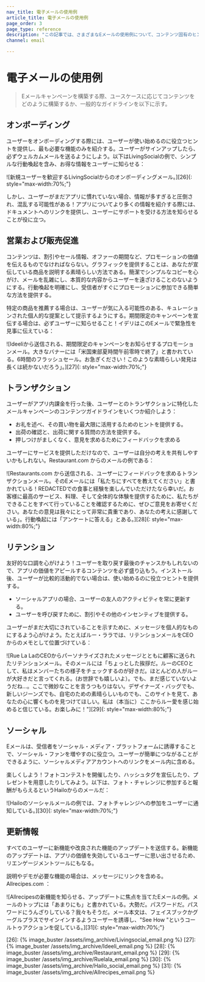 ```yaml
---
nav_title: 電子メールの使用例
article_title: 電子メールの使用例
page_order: 3
page_type: reference
description: "この記事では、さまざまなEメールの使用例について、コンテンツ固有のヒントやトリックを取り上げる。"
channel: email

---
```


# 電子メールの使用例

> Eメールキャンペーンを構築する際、ユースケースに応じてコンテンツをどのように構築するか、一般的なガイドラインを以下に示す。

## オンボーディング

ユーザーをオンボーディングする際には、ユーザーが使い始めるのに役立つヒントを提供し、最も必要な機能のみを紹介する。ユーザーがサインアップしたら、必ずウェルカムメールを送るようにしよう。以下はLivingSocialの例で、シンプルな行動喚起を含み、お得な情報をユーザーに知らせる：

![新規ユーザーを歓迎するLivingSocialからのオンボーディングメール。][26]{: style="max-width:70%;"}

しかし、ユーザーがまだアプリに慣れていない場合、情報が多すぎると圧倒され、混乱する可能性がある！アプリについてより多くの情報を紹介する際には、ドキュメントへのリンクを提供し、ユーザーにサポートを受ける方法を知らせることが役に立つ。

## 営業および販売促進

コンテンツは、割引やセール情報、オファーの期間など、プロモーションの価値を伝えるものでなければならない。グラフィックを提供することは、あなたが宣伝している商品を説明する素晴らしい方法である。簡潔でシンプルなコピーを心がけ、メールを乱雑にし、本質的な内容からユーザーを遠ざけることのないようにする。行動喚起を明確にし、受信者がすぐにプロモーションに参加できる簡単な方法を提供する。

特定の商品を推薦する場合は、ユーザーが気に入る可能性のある、キュレーションされた個人的な提案として提示するようにする。期間限定のキャンペーンを宣伝する場合は、必ずユーザーに知らせること！イデリはこのEメールで緊急性を見事に伝えている：

![Ideeliから送信される、期間限定のキャンペーンをお知らせするプロモーションメール。大きなバナーには「米国東部夏時間午前零時で終了」と書かれている。6時間のフラッシュセール。お急ぎください！このような素晴らしい発見は長くは続かないだろう」。][27]{: style="max-width:70%;"}

## トランザクション

ユーザーがアプリ内課金を行った後、ユーザーとのトランザクションに特化したメールキャンペーンのコンテンツガイドラインをいくつか紹介しよう：
- お礼を述べ、その買い物を最大限に活用するためのヒントを提供する。 
- 出荷の確認と、出荷に関する質問の方法を提供する。
- 押しつけがましくなく、意見を求めるためにフィードバックを求める

ユーザーにサービスを提供しただけなので、ユーザーは自分の考えを共有しやすいかもしれない。Restaurant.com からのメールの例である：

![Restaurants.com から送信される、ユーザーにフィードバックを求めるトランザクションメール。そのEメールには「私たちにすべてを教えてください」と書かれている！REDACTEDでの食事と経験を楽しんでいただけたなら幸いだ。お客様に最高のサービス、料理、そして全体的な体験を提供するために、私たちができることをすべて行っていることを確認するために、ぜひご意見をお寄せください。あなたの意見は我々にとって非常に貴重であり、あなたの考えに感謝している」。行動喚起には「アンケートに答える」とある。][28]{: style="max-width:80%;"}

## リテンション

友好的な口調を心がけよう！ユーザーを取り戻す最後のチャンスかもしれないので、アプリの価値をアピールするコンテンツを必ず盛り込もう。インストール後、ユーザーが比較的活動的でない場合は、使い始めるのに役立つヒントを提供する。

- ソーシャルアプリの場合、ユーザーの友人のアクティビティを常に更新する。
- ユーザーを呼び戻すために、割引やその他のインセンティブを提供する。

ユーザーがまだ大切にされていることを示すために、メッセージを個人的なものにするよう心がけよう。たとえばルー・ララでは、リテンションメールをCEOからのメモとして位置づけている：

![Rue La LaのCEOからパーソナライズされたメッセージとともに顧客に送られたリテンションメール。そのメールには「ちょっとした挨拶だ。ルーのCEOとして、私はメンバーたちの様子をチェックするのが好きだ。ほとんどの人がルーが大好きだと言ってくれる。(お世辞でも嬉しいよ）。でも、まだ感じていないようだね...。ここで微妙なことを言うつもりはない。デザイナーズ・バッグでも、新しいジーンズでも、自宅のための素晴らしいものでも、このサイトを見て、あなたの心に響くものを見つけてほしい。私は（本当に）ここからルー愛を感じ始めると信じている。お楽しみに！"][29]{: style="max-width:80%;"}

## ソーシャル

Eメールは、受信者をソーシャル・メディア・プラットフォームに誘導することで、ソーシャル・ファンを増やすのに役立つ。ユーザーが簡単につながることができるように、ソーシャルメディアアカウントへのリンクをメール内に含める。

楽しくしよう！フォトコンテストを開催したり、ハッシュタグを宣伝したり、プレゼントを用意したりしてみよう。以下は、フォト・チャレンジに参加すると報酬がもらえるというHailoからのメールだ：

![Hailoのソーシャルメールの例では、フォトチャレンジへの参加をユーザーに通知している。][30]{: style="max-width:70%;"}

## 更新情報

すべてのユーザーに新機能や改良された機能のアップデートを送信する。新機能のアップデートは、アプリの価値を失効しているユーザーに思い出させるため、リエンゲージメントツールにもなる。

説明やデモが必要な機能の場合は、メッセージにリンクを含める。Allrecipes.com ：

![Allrecipesの新機能を知らせる、アップデートに焦点を当てたEメールの例。メールのトップには「あまりにも」と書かれている。大勢だ。パスワードだ。パスワードにうんざりしている？我々もそうだ。メール本文は、フェイスブックかグーグルプラスでサインインするようユーザーを誘導し、"See How "というコールトゥアクションを促している。][31]{: style="max-width:70%;"}


[26]: {% image_buster /assets/img_archive/Livingsocial_email.png %}
[27]: {% image_buster /assets/img_archive/Ideeli_email.png %}
[28]: {% image_buster /assets/img_archive/Restaurant_email.png %}
[29]: {% image_buster /assets/img_archive/Ruelala_email.png %}
[30]: {% image_buster /assets/img_archive/Hailo_social_email.png %}
[31]: {% image_buster /assets/img_archive/Allrecipes_email.png %}